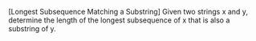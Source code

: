 [Longest Subsequence Matching a Substring]
Given two strings x and y, determine the length of the longest subsequence of x that is also a substring of y.
